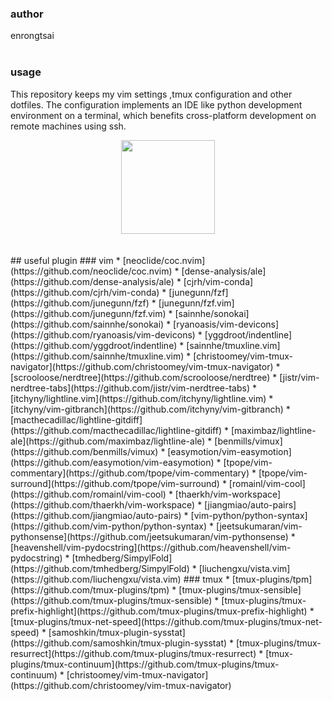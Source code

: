 ### author
enrongtsai
<br>
<br>
### usage
This repository keeps my vim settings ,tmux configuration and other dotfiles.
The configuration implements an IDE like python development environment on a terminal, which benefits cross-platform development on remote machines using ssh.

<div style="text-align:center"><img src="https://github.com/enrongtsai/dotfiles/tree/master/assets/screenshot.png" width="150"></div>
<br>
<br>
## useful plugin
### vim
* [neoclide/coc.nvim](https://github.com/neoclide/coc.nvim)
* [dense-analysis/ale](https://github.com/dense-analysis/ale)
* [cjrh/vim-conda](https://github.com/cjrh/vim-conda)
* [junegunn/fzf](https://github.com/junegunn/fzf)
* [junegunn/fzf.vim](https://github.com/junegunn/fzf.vim)
* [sainnhe/sonokai](https://github.com/sainnhe/sonokai)
* [ryanoasis/vim-devicons](https://github.com/ryanoasis/vim-devicons)
* [yggdroot/indentline](https://github.com/yggdroot/indentline)
* [sainnhe/tmuxline.vim](https://github.com/sainnhe/tmuxline.vim)
* [christoomey/vim-tmux-navigator](https://github.com/christoomey/vim-tmux-navigator)
* [scrooloose/nerdtree](https://github.com/scrooloose/nerdtree)
* [jistr/vim-nerdtree-tabs](https://github.com/jistr/vim-nerdtree-tabs)
* [itchyny/lightline.vim](https://github.com/itchyny/lightline.vim)
* [itchyny/vim-gitbranch](https://github.com/itchyny/vim-gitbranch)
* [macthecadillac/lightline-gitdiff](https://github.com/macthecadillac/lightline-gitdiff)
* [maximbaz/lightline-ale](https://github.com/maximbaz/lightline-ale)
* [benmills/vimux](https://github.com/benmills/vimux)
* [easymotion/vim-easymotion](https://github.com/easymotion/vim-easymotion)
* [tpope/vim-commentary](https://github.com/tpope/vim-commentary)
* [tpope/vim-surround](https://github.com/tpope/vim-surround)
* [romainl/vim-cool](https://github.com/romainl/vim-cool)
* [thaerkh/vim-workspace](https://github.com/thaerkh/vim-workspace)
* [jiangmiao/auto-pairs](https://github.com/jiangmiao/auto-pairs)
* [vim-python/python-syntax](https://github.com/vim-python/python-syntax)
* [jeetsukumaran/vim-pythonsense](https://github.com/jeetsukumaran/vim-pythonsense)
* [heavenshell/vim-pydocstring](https://github.com/heavenshell/vim-pydocstring)
* [tmhedberg/SimpylFold](https://github.com/tmhedberg/SimpylFold)
* [liuchengxu/vista.vim](https://github.com/liuchengxu/vista.vim)
### tmux
* [tmux-plugins/tpm](https://github.com/tmux-plugins/tpm)
* [tmux-plugins/tmux-sensible](https://github.com/tmux-plugins/tmux-sensible)
* [tmux-plugins/tmux-prefix-highlight](https://github.com/tmux-plugins/tmux-prefix-highlight)
* [tmux-plugins/tmux-net-speed](https://github.com/tmux-plugins/tmux-net-speed)
* [samoshkin/tmux-plugin-sysstat](https://github.com/samoshkin/tmux-plugin-sysstat)
* [tmux-plugins/tmux-resurrect](https://github.com/tmux-plugins/tmux-resurrect)
* [tmux-plugins/tmux-continuum](https://github.com/tmux-plugins/tmux-continuum)
* [christoomey/vim-tmux-navigator](https://github.com/christoomey/vim-tmux-navigator)
